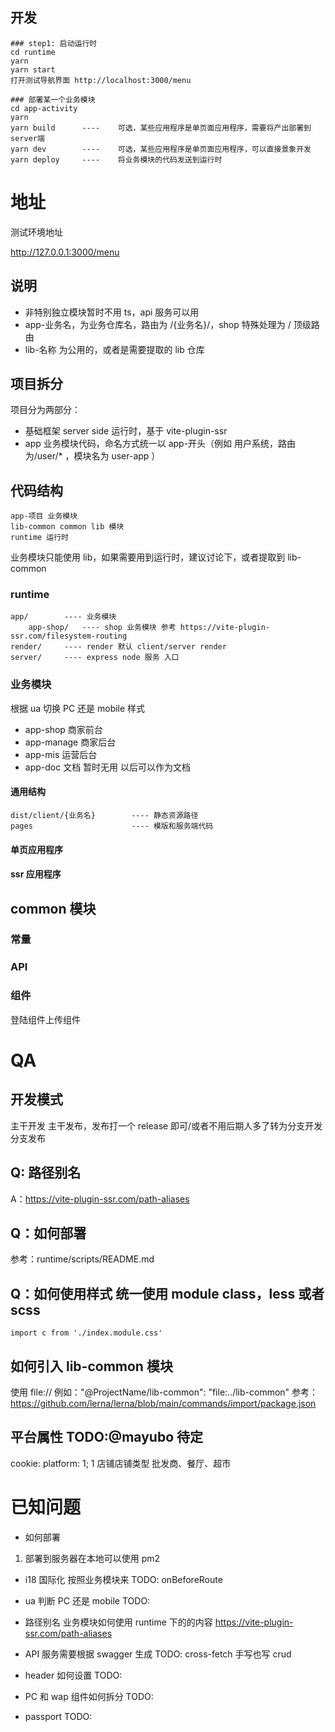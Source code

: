 ## 开发

```
### step1: 启动运行时
cd runtime
yarn
yarn start
打开测试导航界面 http://localhost:3000/menu

### 部署某一个业务模块
cd app-activity
yarn
yarn build      ----    可选，某些应用程序是单页面应用程序，需要将产出部署到server端
yarn dev        ----    可选，某些应用程序是单页面应用程序，可以直接景象开发
yarn deploy     ----    将业务模块的代码发送到运行时
```

# 地址

测试环境地址

http://127.0.0.1:3000/menu

## 说明

-   非特别独立模块暂时不用 ts，api 服务可以用
-   app-业务名，为业务仓库名，路由为 /{业务名}/，shop 特殊处理为 / 顶级路由
-   lib-名称 为公用的，或者是需要提取的 lib 仓库

## 项目拆分

项目分为两部分：

-   基础框架 server side 运行时，基于 vite-plugin-ssr
-   app 业务模块代码，命名方式统一以 app-开头（例如 用户系统，路由为/user/\* ，模块名为 user-app ）

## 代码结构

```
app-项目 业务模块
lib-common common lib 模块
runtime 运行时
```

业务模块只能使用 lib，如果需要用到运行时，建议讨论下，或者提取到 lib-common

### runtime

```
app/        ---- 业务模块
    app-shop/   ---- shop 业务模块 参考 https://vite-plugin-ssr.com/filesystem-routing
render/     ---- render 默认 client/server render
server/     ---- express node 服务 入口
```

### 业务模块

根据 ua 切换 PC 还是 mobile 样式

-   app-shop 商家前台
-   app-manage 商家后台
-   app-mis 运营后台
-   app-doc 文档 暂时无用 以后可以作为文档

#### 通用结构

```
dist/client/{业务名}        ---- 静态资源路径
pages                      ---- 模版和服务端代码
```

#### 单页应用程序

#### ssr 应用程序

## common 模块

### 常量

### API

### 组件

登陆组件上传组件

# QA

## 开发模式

主干开发 主干发布，发布打一个 release 即可/或者不用后期人多了转为分支开发分支发布

## Q: 路径别名

A：https://vite-plugin-ssr.com/path-aliases

## Q：如何部署

参考：runtime/scripts/README.md

## Q：如何使用样式 统一使用 module class，less 或者 scss

```
import c from './index.module.css'
```

## 如何引入 lib-common 模块

使用 file:// 例如："@ProjectName/lib-common": "file:../lib-common" 参考：https://github.com/lerna/lerna/blob/main/commands/import/package.json

## 平台属性 TODO:@mayubo 待定

cookie: platform: 1; 1 店铺店铺类型 批发商、餐厅、超市

# 已知问题

-   如何部署

1. 部署到服务器在本地可以使用 pm2

-   i18 国际化 按照业务模块来 TODO: onBeforeRoute
-   ua 判断 PC 还是 mobile TODO:
-   路径别名 业务模块如何使用 runtime 下的的内容 https://vite-plugin-ssr.com/path-aliases

-   API 服务需要根据 swagger 生成 TODO: cross-fetch 手写也写 crud
-   header 如何设置 TODO:
-   PC 和 wap 组件如何拆分 TODO:
-   passport TODO:
